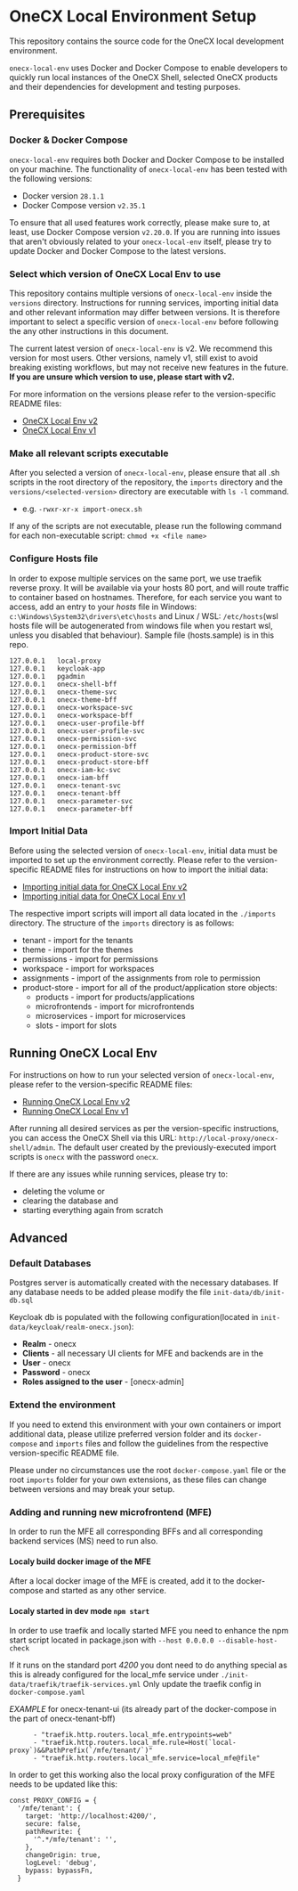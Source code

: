 # OneCX Local Environment Setup

This repository contains the source code for the OneCX local development environment.

`onecx-local-env` uses Docker and Docker Compose to enable developers to quickly run local instances of the OneCX Shell, selected OneCX products and their dependencies for development and testing purposes.

## Prerequisites

### Docker & Docker Compose

`onecx-local-env` requires both Docker and Docker Compose to be installed on your machine. The functionality of `onecx-local-env` has been tested with the following versions:

- Docker version `28.1.1`
- Docker Compose version `v2.35.1`

To ensure that all used features work correctly, please make sure to, at least, use Docker Compose version `v2.20.0`. If you are running into issues that aren't obviously related to your `onecx-local-env` itself, please try to update Docker and Docker Compose to the latest versions.

### Select which version of OneCX Local Env to use

This repository contains multiple versions of `onecx-local-env` inside the `versions` directory. Instructions for running services, importing initial data and other relevant information may differ between versions. It is therefore important to select a specific version of `onecx-local-env` before following the any other instructions in this document.

The current latest version of `onecx-local-env` is v2. We recommend this version for most users. Other versions, namely v1, still exist to avoid breaking existing workflows, but may not receive new features in the future. **If you are unsure which version to use, please start with v2.**

For more information on the versions please refer to the version-specific README files:

- [OneCX Local Env v2](./versions/v2/README.md)
- [OneCX Local Env v1](./versions/v1/README.md)

### Make all relevant scripts executable

After you selected a version of `onecx-local-env`, please ensure that all .sh scripts in the root directory of the repository, the `imports` directory and the `versions/<selected-version>` directory are executable with `ls -l` command.

- e.g. `-rwxr-xr-x import-onecx.sh`

If any of the scripts are not executable, please run the following command for each non-executable script:
`chmod +x <file name>`

### Configure Hosts file

In order to expose multiple services on the same port, we use traefik reverse proxy. It will be available via your hosts 80 port, and will route traffic to container based on hostnames.
Therefore, for each service you want to access, add an entry to your _hosts_ file in Windows: `c:\Windows\System32\drivers\etc\hosts` and Linux / WSL: `/etc/hosts`(wsl hosts file will be autogenerated from windows file when you restart wsl, unless you disabled that behaviour). Sample file (hosts.sample) is in this repo.

```
127.0.0.1   local-proxy
127.0.0.1   keycloak-app
127.0.0.1   pgadmin
127.0.0.1   onecx-shell-bff
127.0.0.1   onecx-theme-svc
127.0.0.1   onecx-theme-bff
127.0.0.1   onecx-workspace-svc
127.0.0.1   onecx-workspace-bff
127.0.0.1   onecx-user-profile-bff
127.0.0.1   onecx-user-profile-svc
127.0.0.1   onecx-permission-svc
127.0.0.1   onecx-permission-bff
127.0.0.1   onecx-product-store-svc
127.0.0.1   onecx-product-store-bff
127.0.0.1   onecx-iam-kc-svc
127.0.0.1   onecx-iam-bff
127.0.0.1   onecx-tenant-svc
127.0.0.1   onecx-tenant-bff
127.0.0.1   onecx-parameter-svc
127.0.0.1   onecx-parameter-bff
```

### Import Initial Data

Before using the selected version of `onecx-local-env`, initial data must be imported to set up the environment correctly. Please refer to the version-specific README files for instructions on how to import the initial data:

- [Importing initial data for OneCX Local Env v2](./versions/v2/README.md#importing-initial-data)
- [Importing initial data for OneCX Local Env v1](./versions/v1/README.md#importing-initial-data)

The respective import scripts will import all data located in the `./imports` directory. The structure of the `imports` directory is as follows:

- tenant - import for the tenants
- theme - import for the themes
- permissions - import for permissions
- workspace - import for workspaces
- assignments - import of the assignments from role to permission
- product-store - import for all of the product/application store objects:
  - products - import for products/applications
  - microfrontends - import for microfrontends
  - microservices - import for microservices
  - slots - import for slots

## Running OneCX Local Env

For instructions on how to run your selected version of `onecx-local-env`, please refer to the version-specific README files:

- [Running OneCX Local Env v2](./versions/v2/README.md#running-onecx-local-env-v2)
- [Running OneCX Local Env v1](./versions/v1/README.md#running-onecx-local-env-v1)

After running all desired services as per the version-specific instructions, you can access the OneCX Shell via this URL: `http://local-proxy/onecx-shell/admin`. The default user created by the previously-executed import scripts is `onecx` with the password `onecx`.

If there are any issues while running services, please try to:

- deleting the volume or
- clearing the database and
- starting everything again from scratch

## Advanced

### Default Databases

Postgres server is automatically created with the necessary databases.
If any database needs to be added please modify the file `init-data/db/init-db.sql`

Keycloak db is populated with the following configuration(located in `init-data/keycloak/realm-onecx.json`):

- **Realm** - onecx
- **Clients** - all necessary UI clients for MFE and backends are in the
- **User** - onecx
- **Password** - onecx
- **Roles assigned to the user** - [onecx-admin]

### Extend the environment

If you need to extend this environment with your own containers or import additional data, please utilize preferred version folder and its `docker-compose` and `imports` files and follow the guidelines from the respective version-specific README file.

Please under no circumstances use the root `docker-compose.yaml` file or the root `imports` folder for your own extensions, as these files can change between versions and may break your setup.

### Adding and running new microfrontend (MFE)

In order to run the MFE all corresponding BFFs and all corresponding backend services (MS) need to run also.

#### Localy build docker image of the MFE

After a local docker image of the MFE is created, add it to the docker-compose and started as any other service.

#### Localy started in dev mode `npm start`

In order to use traefik and locally started MFE you need to enhance the npm start script located in package.json with `--host 0.0.0.0 --disable-host-check`

If it runs on the standard port _4200_ you dont need to do anything special as this is already configured for the local_mfe service under `./init-data/traefik/traefik-services.yml`
Only update the traefik config in `docker-compose.yaml`

_EXAMPLE_ for onecx-tenant-ui (its already part of the docker-compose in the part of onecx-tenant-bff)

```
	  - "traefik.http.routers.local_mfe.entrypoints=web"
      - "traefik.http.routers.local_mfe.rule=Host(`local-proxy`)&&PathPrefix(`/mfe/tenant/`)"
      - "traefik.http.routers.local_mfe.service=local_mfe@file"
```

In order to get this working also the local proxy configuration of the MFE needs to be updated like this:

```
const PROXY_CONFIG = {
  '/mfe/tenant': {
    target: 'http://localhost:4200/',
    secure: false,
    pathRewrite: {
      '^.*/mfe/tenant': '',
    },
    changeOrigin: true,
    logLevel: 'debug',
    bypass: bypassFn,
  }
```
